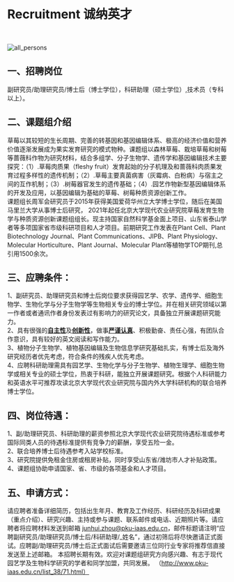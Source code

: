 # Recruitment 诚纳英才
<br>

![all_persons]("./all_persons.jpg")

## 一、招聘岗位
副研究员/助理研究员/博士后（博士学位），科研助理（硕士学位）,技术员（专科以上）。

## 二、课题组介绍
草莓以其较短的生长周期、完善的转基因和基因编辑体系、极高的经济价值和营养价值逐渐发展成为果实发育研究的模式物种。课题组以森林草莓、栽培草莓和树莓等蔷薇科作物为研究材料，结合多组学、分子生物学、遗传学和基因编辑技术主要探究：（1）.草莓肉质果（fleshy fruit）发育起始的分子机理及和蔷薇科肉质果发育过程多样性的遗传机制；（2）.草莓主要真菌病害（灰霉病、白粉病）与宿主之间的互作机制；（3）.树莓器官发生的遗传基础；（4）.园艺作物新型基因编辑体系的开发及应用，以基因编辑为基础的草莓、树莓种质资源创新工作。<br>
课题组长周军会研究员于2015年获得美国爱荷华州立大学博士学位，随后在美国马里兰大学从事博士后研究， 2021年起任北京大学现代农业研究院草莓发育生物学与种质资源创新课题组组长。现主持国家自然科学基金面上项目、山东省泰山学者等多项国家省市级科研项目和人才项目。前期研究工作发表在Plant Cell、Plant Biotechnology Journal、Plant Communications、JIPB、Plant Physiology、Molecular Horticulture、Plant Journal、Molecular Plant等植物学TOP期刊,总引用1500余次。<br>

## 三、应聘条件：
1、副研究员、助理研究员和博士后岗位要求获得园艺学、农学、遗传学、细胞生物学、生物化学与分子生物学等生物相关专业的博士学位。并在相关研究领域以第一作者或者通讯作者身份发表过有影响力的研究论文，具备独立开展课题研究能力。<br>
2、具有很强的<u>**自主性**</u>及<u>**创新性**</u>，做事<u>**严谨认真**</u>、积极勤奋、责任心强，有团队合作意识，具有较好的英文阅读和写作能力。<br>
3、植物分子生物学、植物基因编辑及生物信息学研究基础扎实，有博士后及海外研究经历者优先考虑，符合条件的残疾人优先考虑。<br>
4、应聘科研助理需具有园艺学、生物化学与分子生物学、植物生理学、细胞生物学或相关专业的硕士学位，热衷于科研，能独立开展课题研究。根据个人科研能力和英语水平可推荐攻读北京大学现代农业研究院与国内外大学科研机构的联合培养博士学位。<br>

## 四、岗位待遇：
1、副/助理研究员、科研助理的薪资参照北京大学现代农业研究院待遇标准或参考国际同类人员的待遇标准提供有竞争力的薪酬，享受五险一金。<br>
2、联合培养博士后待遇参考入站学校标准。<br>
3、研究院提供免租金住房或租房补贴，同时享受山东省/潍坊市人才补贴政策。<br>
4、课题组协助申请国家、省、市级的各项基金和人才项目。<br>

## 五、申请方式：
请应聘者准备详细简历，包括出生年月、教育及工作经历、科研经历及科研成果（重点介绍）、研究兴趣、主持或参与课题、联系邮件或电话、近期照片等。请应聘者将应聘材料发送到邮箱 junhui.zhou@pku-iaas.edu.cn，邮件标题请注明“应聘副研究员/助理研究员/博士后/科研助理/_姓名”，通过初筛后将尽快邀请正式面试。应聘副/助理研究员/博士后正式面试后需要邀请三位同行业专家将推荐信直接发送至上述邮箱。
本招聘长期有效。欢迎对课题组研究方向感兴趣、有志于现代园艺学及生物科学研究的学者和同学加盟，共同发展。
（http://www.pku-iaas.edu.cn/list_38/71.html）